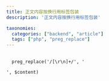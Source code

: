 ```yaml
---
title: 正文内容按换行用标签包装
description: '正文内容按换行用标签包装'

taxonomies:
  categories: ["backend", "article"]
  tags: ["php", "preg_replace"]
---
```


<pre class="line-numbers">
  <code class="language-php">
  preg_replace('/[\r\n]+/', '</p><p>', $content)
  </code>
</pre>